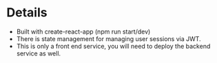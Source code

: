 # Details
- Built with create-react-app (npm run start/dev)
- There is state management for managing user sessions via JWT.
- This is only a front end service, you will need to deploy the backend service as well.
